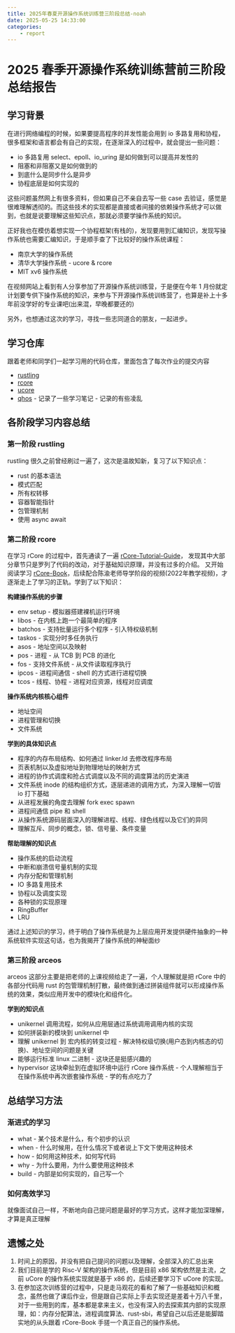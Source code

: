```yaml
---
title: 2025年春夏开源操作系统训练营三阶段总结-noah
date: 2025-05-25 14:33:00
categories:
    - report
---
```


# 2025 春季开源操作系统训练营前三阶段总结报告

## 学习背景

在进行网络编程的时候，如果要提高程序的并发性能会用到 io 多路复用和协程，很多框架和语言都会有自己的实现，在逐渐深入的过程中，就会提出一些问题：

- io 多路复用 select、epoll、io_uring 是如何做到可以提高并发性的
- 阻塞和非阻塞又是如何做到的
- 到底什么是同步什么是异步
- 协程底层是如何实现的

这些问题虽然网上有很多资料，但如果自己不亲自去写一些 case 去验证，感觉是很难理解透彻的。而这些技术的实现都是直接或者间接的依赖操作系统才可以做到，也就是说要理解这些知识点，那就必须要学操作系统的知识。

正好我也在模仿着想实现一个协程框架(有栈的)，发现要用到汇编知识，发现写操作系统也需要汇编知识，于是顺手查了下比较好的操作系统课程：

- 南京大学的操作系统
- 清华大学操作系统 - ucore & rcore
- MIT xv6 操作系统

在视频网站上看到有人分享参加了开源操作系统训练营，于是便在今年 1 月份就定计划要专供下操作系统的知识，来参与下开源操作系统训练营了，也算是补上十多年前没学好的专业课吧(出来混，早晚都要还的)

另外，也想通过这次的学习，寻找一些志同道合的朋友，一起进步。

## 学习仓库

跟着老师和同学们一起学习用的代码仓库，里面包含了每次作业的提交内容

- [rustling](https://github.com/LearningOS/2025s-rustling-CreatorMetaSky)
- [rcore](https://github.com/LearningOS/2025s-rcore-CreatorMetaSky)
- [ucore](https://github.com/LearningOS/2025s-arceos-CreatorMetaSky)
- [qhos](https://github.com/osxspace/qhos) - 记录了一些学习笔记 - 记录的有些凌乱

## 各阶段学习内容总结

### 第一阶段 rustling

rustling 很久之前曾经刷过一遍了，这次是温故知新，复习了以下知识点：

- rust 的基本语法
- 模式匹配
- 所有权转移
- 容器智能指针
- 包管理机制
- 使用 async await

### 第二阶段 rcore

在学习 rCore 的过程中，首先通读了一遍 [rCore-Tutorial-Guide](https://learningos.cn/rCore-Tutorial-Guide-2025S)， 发现其中大部分章节只是罗列了代码的改动，对于基础知识原理，并没有过多的介绍。
又开始阅读学习 [rCore-Book](https://rcore-os.cn/rCore-Tutorial-Book-v3)，后续配合陈渝老师导学阶段的视频(2022年教学视频)，才逐渐走上了学习的正轨。学到了以下知识：

**构建操作系统的步骤**

- env setup - 模拟器搭建裸机运行环境
- libos - 在内核上跑一个最简单的程序
- batchos - 支持批量运行多个程序 - 引入特权级机制
- taskos - 实现分时多任务执行
- asos - 地址空间以及映射
- pos - 进程 - 从 TCB 到 PCB 的进化
- fos - 支持文件系统 - 从文件读取程序执行
- ipcos - 进程间通信 - shell 的方式进行进程切换
- tcos - 线程、协程 - 进程对应资源，线程对应调度

**操作系统内核核心组件**

- 地址空间
- 进程管理和切换
- 文件系统

**学到的具体知识点**

- 程序的内存布局结构、如何通过 linker.ld 去修改程序布局
- 页表机制以及虚拟地址到物理地址的映射方式
- 进程的协作式调度和抢占式调度以及不同的调度算法的历史演进
- 文件系统 inode 的结构组织方式，逐层递进的调用方式，为深入理解一切皆 io 打下基础
- 从进程发展的角度去理解 fork exec spawn
- 进程间通信 pipe 和 shell
- 从操作系统源码层面深入的理解进程、线程、绿色线程以及它们的异同
- 理解互斥、同步的概念，锁、信号量、条件变量

**帮助理解的知识点**

- 操作系统的启动流程
- 中断和崩溃信号量机制的实现
- 内存分配和管理机制
- IO 多路复用技术
- 协程以及调度实现
- 各种锁的实现原理
- RingBuffer
- LRU

通过上述知识的学习，终于明白了操作系统是为上层应用开发提供硬件抽象的一种系统软件实现这句话，也为我揭开了操作系统的神秘面纱

### 第三阶段 arceos

arceos 这部分主要是把老师的上课视频给走了一遍，个人理解就是把 rCore 中的各部分代码用 rust 的包管理机制打散，最终做到通过拼装组件就可以形成操作系统的效果，类似应用开发中的模块化和组件化。

**学到的知识点**

- unikernel 调用流程，如何从应用层通过系统调用调用内核的实现
- 如何拼装新的模块到 unikernel 中
- 理解 unikernel 到 宏内核的转变过程 - 解决特权级切换(用户态到内核态的切换)、地址空间的问题是关键
- 能够运行标准 linux 二进制 - 这块还是挺感兴趣的
- hypervisor 这块牵扯到在虚拟环境中运行 rCore 操作系统 - 个人理解相当于在操作系统中再次嵌套操作系统 - 学的有点吃力了

## 总结学习方法

### 渐进式的学习

- what - 某个技术是什么，有个初步的认识
- when - 什么时候用，在什么情况下或者说上下文下使用这种技术
- how - 如何用这种技术，如何写代码
- why - 为什么要用，为什么要使用这种技术
- build - 内部是如何实现的，自己写一个

### 如何高效学习

就像面试自己一样，不断地向自己提问题是最好的学习方式，这样才能加深理解，才算是真正理解

## 遗憾之处

1. 时间上的原因，并没有把自己提问的问题以及理解，全部深入的汇总出来
2. 我们目前是学的 Risc-V 架构的操作系统，但是目前 x86 架构依然是主流，之前 uCore 的操作系统实现就是基于 x86 的，后续还要学习下 uCore 的实现。
3. 在参加这次训练营的过程中，只是走马观花的看和了解了一些基础知识和概念，虽然也做了课后作业，但是跟自己实际上手去实现还是差着十万八千里，对于一些用到的库，基本都是拿来主义，也没有深入的去探索其内部的实现原理，如：内存分配算法，进程调度算法、rust-sbi，希望自己以后还是能脚踏实地的从头跟着 rCore-Book 手搓一个真正自己的操作系统。